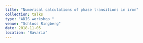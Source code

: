 ```yaml
---
title: "Numerical calculations of phase transitions in iron"
collection: talks
type: "ADIS workshop "
venue: "Schloss Ringberg"
date: 2018-11-05
location: "Bavaria"
---
```

